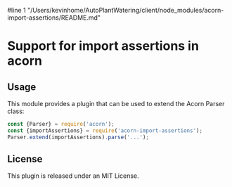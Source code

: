 #line 1 "/Users/kevinhome/AutoPlantWatering/client/node_modules/acorn-import-assertions/README.md"
# Support for import assertions in acorn

## Usage

This module provides a plugin that can be used to extend the Acorn Parser class:

```js
const {Parser} = require('acorn');
const {importAssertions} = require('acorn-import-assertions');
Parser.extend(importAssertions).parse('...');
```

## License

This plugin is released under an MIT License.
